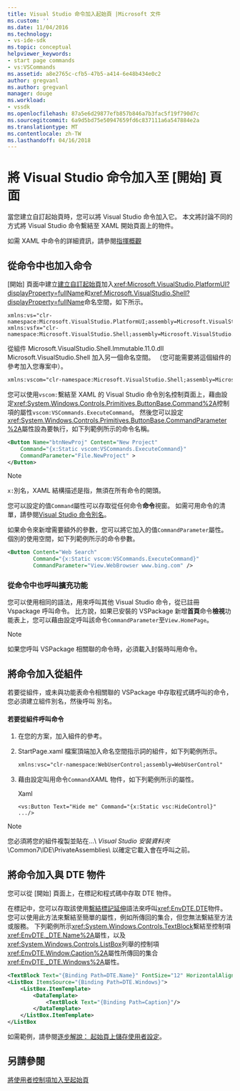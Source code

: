 ```yaml
---
title: Visual Studio 命令加入起始頁 |Microsoft 文件
ms.custom: ''
ms.date: 11/04/2016
ms.technology:
- vs-ide-sdk
ms.topic: conceptual
helpviewer_keywords:
- start page commands
- vs:VSCommands
ms.assetid: a8e2765c-cfb5-47b5-a414-6e48b434e0c2
author: gregvanl
ms.author: gregvanl
manager: douge
ms.workload:
- vssdk
ms.openlocfilehash: 87a5e6d29877efb857b846a7b3fac5f19f790d7c
ms.sourcegitcommit: 6a9d5bd75e50947659fd6c837111a6a547884e2a
ms.translationtype: MT
ms.contentlocale: zh-TW
ms.lasthandoff: 04/16/2018
---
```

# <a name="adding-visual-studio-commands-to-a-start-page"></a>將 Visual Studio 命令加入至 [開始] 頁面
當您建立自訂起始頁時，您可以將 Visual Studio 命令加入它。 本文將討論不同的方式將 Visual Studio 命令繫結至 XAML 開始頁面上的物件。  
  
 如需 XAML 中命令的詳細資訊，請參閱[指揮概觀](/dotnet/framework/wpf/advanced/commanding-overview)  
  
## <a name="adding-commands-from-the-command-well"></a>從命令中也加入命令  
 [開始] 頁面中建立[建立自訂起始頁](../extensibility/creating-a-custom-start-page.md)加入<xref:Microsoft.VisualStudio.PlatformUI?displayProperty=fullName>和<xref:Microsoft.VisualStudio.Shell?displayProperty=fullName>命名空間，如下所示。  
  
```  
xmlns:vs="clr-namespace:Microsoft.VisualStudio.PlatformUI;assembly=Microsoft.VisualStudio.Shell.14.0"  
xmlns:vsfx="clr-namespace:Microsoft.VisualStudio.Shell;assembly=Microsoft.VisualStudio.Shell.14.0"  
```  
  
 從組件 Microsoft.VisualStudio.Shell.Immutable.11.0.dll Microsoft.VisualStudio.Shell 加入另一個命名空間。 （您可能需要將這個組件的參考加入您專案中）。  
  
```xml  
xmlns:vscom="clr-namespace:Microsoft.VisualStudio.Shell;assembly=Microsoft.VisualStudio.Shell.Immutable.11.0"  
```  
  
 您可以使用`vscom:`繫結至 XAML 的 Visual Studio 命令別名控制頁面上，藉由設定<xref:System.Windows.Controls.Primitives.ButtonBase.Command%2A>控制項的屬性`vscom:VSCommands.ExecuteCommand`。 然後您可以設定<xref:System.Windows.Controls.Primitives.ButtonBase.CommandParameter%2A>屬性設為要執行，如下列範例所示的命令名稱。  
  
```xml  
<Button Name="btnNewProj" Content="New Project"   
    Command="{x:Static vscom:VSCommands.ExecuteCommand}"  
    CommandParameter="File.NewProject" >  
</Button>  
```  
  
> [!NOTE]
>  `x:`別名，XAML 結構描述是指，無須在所有命令的開頭。  
  
 您可以設定的值`Command`屬性可以存取從任何命令**命令**視窗。 如需可用命令的清單，請參閱[Visual Studio 命令別名](../ide/reference/visual-studio-command-aliases.md)。  
  
 如果命令來新增需要額外的參數，您可以將它加入的值`CommandParameter`屬性。 個別的使用空間，如下列範例所示的命令參數。  
  
```xml  
<Button Content="Web Search"   
        Command="{x:Static vscom:VSCommands.ExecuteCommand}"  
        CommandParameter="View.WebBrowser www.bing.com" />  
```  
  
### <a name="calling-extensions-from-the-command-well"></a>從命令中也呼叫擴充功能  
 您可以使用相同的語法，用來呼叫其他 Visual Studio 命令，從已註冊 Vspackage 呼叫命令。 比方說，如果已安裝的 VSPackage 新增**首頁**命令**檢視**功能表上，您可以藉由設定呼叫該命令`CommandParameter`至`View.HomePage`。  
  
> [!NOTE]
>  如果您呼叫 VSPackage 相關聯的命令時，必須載入封裝時叫用命令。  
  
## <a name="adding-commands-from-assemblies"></a>將命令加入從組件  
 若要從組件，或未與功能表命令相關聯的 VSPackage 中存取程式碼呼叫的命令，您必須建立組件別名，然後呼叫 別名。  
  
#### <a name="to-call-a-command-from-an-assembly"></a>若要從組件呼叫命令  
  
1.  在您的方案，加入組件的參考。  
  
2.  StartPage.xaml 檔案頂端加入命名空間指示詞的組件，如下列範例所示。  
  
    ```xml  
    xmlns:vsc="clr-namespace:WebUserControl;assembly=WebUserControl"  
    ```  
  
3.  藉由設定叫用命令`Command`XAML 物件，如下列範例所示的屬性。  
  
     Xaml  
  
    ```  
    <vs:Button Text="Hide me" Command="{x:Static vsc:HideControl}" .../>  
    ```  
  
> [!NOTE]
>  您必須將您的組件複製並貼在...\\ *Visual Studio 安裝資料夾*\Common7\IDE\PrivateAssemblies\ 以確定它載入會在呼叫之前。  
  
## <a name="adding-commands-with-the-dte-object"></a>將命令加入與 DTE 物件  
 您可以從 [開始] 頁面上，在標記和程式碼中存取 DTE 物件。  
  
 在標記中，您可以存取該使用[繫結標記延伸](/dotnet/framework/wpf/advanced/binding-markup-extension)語法來呼叫<xref:EnvDTE.DTE>物件。 您可以使用此方法來繫結至簡單的屬性，例如所傳回的集合，但您無法繫結至方法或服務。 下列範例所示<xref:System.Windows.Controls.TextBlock>繫結至控制項<xref:EnvDTE._DTE.Name%2A>屬性，以及<xref:System.Windows.Controls.ListBox>列舉的控制項<xref:EnvDTE.Window.Caption%2A>屬性所傳回的集合<xref:EnvDTE._DTE.Windows%2A>屬性。  
  
```xml  
<TextBlock Text="{Binding Path=DTE.Name}" FontSize="12" HorizontalAlignment="Center"/>  
<ListBox ItemsSource="{Binding Path=DTE.Windows}">  
    <ListBox.ItemTemplate>  
        <DataTemplate>  
            <TextBlock Text="{Binding Path=Caption}"/>  
        </DataTemplate>  
    </ListBox.ItemTemplate>  
</ListBox  
```  
  
 如需範例，請參閱[逐步解說： 起始頁上儲存使用者設定](../extensibility/walkthrough-saving-user-settings-on-a-start-page.md)。  
  
## <a name="see-also"></a>另請參閱  
 [將使用者控制項加入至起始頁](../extensibility/adding-user-control-to-the-start-page.md)